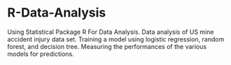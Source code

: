 # R-Data-Analysis
Using Statistical Package R For Data Analysis.
Data analysis of US mine accident injury data set.
Training a model using logistic regression, random forest, and decision tree.
Measuring the performances of the various models for predictions. 
